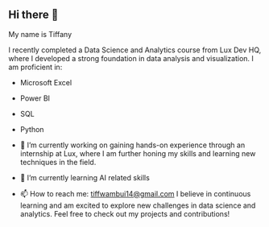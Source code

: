 ## Hi there 👋

My name is Tiffany 

I recently completed a Data Science and Analytics course from Lux Dev HQ, where I developed a strong foundation in data analysis and visualization. I am proficient in:

- Microsoft Excel
- Power BI
- SQL
- Python

- 🔭 I’m currently working on gaining hands-on experience through an internship at Lux, where I am further honing my skills and learning new techniques in the field.
- 🌱 I’m currently learning AI related skills  
- 📫 How to reach me: tiffwambui14@gmail.com
I believe in continuous learning and am excited to explore new challenges in data science and analytics. Feel free to check out my projects and contributions!
